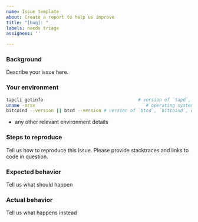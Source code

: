 ```yaml
---
name: Issue template
about: Create a report to help us improve
title: "[bug]: "
labels: needs triage
assignees: ''

---
```


### Background

Describe your issue here.

### Your environment

```sh
tapcli getinfo                                    # version of `tapd`, `lnd`, and network
uname -mrsv                                          # operating system 
bitcoind --version || btcd --version # version of `btcd`, `bitcoind`, or other backend
```
* any other relevant environment details

### Steps to reproduce

Tell us how to reproduce this issue. Please provide stacktraces and links to code in question.

### Expected behavior

Tell us what should happen

### Actual behavior

Tell us what happens instead
